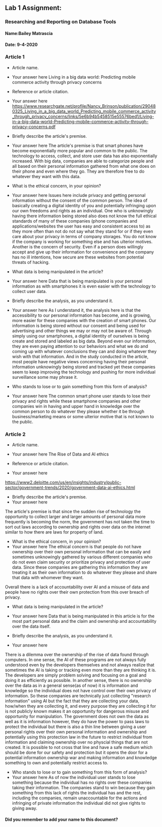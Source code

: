 ## Lab 1 Assignment:
### Researching and Reporting on Database Tools
#### Name:Bailey Matrascia
#### Date: 9-4-2020

### Article 1
 -  Article name.
 - Your answer here
Living in a big data world: Predicting mobile commerce activity
through privacy concerns

-  Reference or article citation.
 - Your answer here
https://www.researchgate.net/profile/Nancy_Brinson/publication/290480325_Living_in_a_big_data_world_Predicting_mobile_commerce_activity_through_privacy_concerns/links/5e6b94b5458515e55576bed1/Living-in-a-big-data-world-Predicting-mobile-commerce-activity-through-privacy-concerns.pdf

- Briefly describe the article's premise.
 - Your answer here
 The article's premise is that smart phones have become exponentially more
 popular and common to the public. The technology to access, collect, and store
 user data has also exponentially increased. With big data, companies are able
 to categorize people and all based on their personal information gathered from
 what one does on their phone and even where they go. They are therefore free to
 do whatever they want with this data.

- What is the ethical concern, in your opinion?
 - Your answer here
 Issues here include privacy and getting personal information without the
 consent of the common person. The idea of basically creating a digital identity
 of you and potentially infringing upon our own freedoms and rights as an
 individual. One who is unknowingly having there information being stored also
 does not know the full ethical standards of many of these companies
 (phone companies and applications/websites the user has easy and consistent
 access to) as they more often than not do not say what they stand for or if they
 even care about your privacy in terms of company storages. You do not know if
 the company is working for something else and has ulterior motives. Another is
 the concern of security. Even if a person does willingly accept and give up
 their information for convenience and the company has no ill intentions, how
 secure are these websites from potential threats of hacking.

- What data is being manipulated in the article?
 - Your answer here
 Data that is being manipulated is your personal information as with smartphones
 it is even easier with the technology to collect user data.

- Briefly describe the analysis, as you understand it.
 - Your answer here
 As I understand it, the analysis here is that the accessibility to our personal
information has become, and is growing, more easier for these companies with
 the creation of smart phones. Our information is being stored without our
 consent and being used for advertising and other things we may or may not be
 aware of. Through simply using our smartphones, a digital identity of ourselves
 is being create and stored and labeled as big data. Beyond even our
 information, they are even paying attention to our behaviors and what we do
 and coming up with whatever conclusions they can and doing whatever they wish
 with that information. And in the study conducted in the article, most people
 have negative views concerning having their personal information unknowingly
 being stored and tracked yet these companies seem to keep improving the
 technology and pushing for more individual surveillance some may phrase it.


- Who stands to lose or to gain something from this form of analysis?
 - Your answer here
The common smart phone user stands to lose their privacy and rights while these
smartphone companies and other companies win in having and upper hand in
knowledge over the common person to do whatever they please whether it be
through business/marketing means or some ulterior motive
that is not known to the public.

### Article 2
 -  Article name.
 - Your answer here
 The Rise of Data and AI ethics

-  Reference or article citation.
 - Your answer here

 https://www2.deloitte.com/us/en/insights/industry/public-sector/government-trends/2020/government-data-ai-ethics.html

- Briefly describe the article's premise.
 - Your answer here

 The article's premise is that since the sudden rise of technology the
 opportunity to collect larger and larger amounts of personal data more
 frequently is becoming the norm, the government has not taken the time to sort
 out laws according to ownership and rights over data on the internet similar
 to how there are laws for property of land.

- What is the ethical concern, in your opinion?
 - Your answer here
The ethical concern is that people do not have ownership over their own
personal information that can be easily and sometimes unknowingly gathered
by various different companies who do not even claim security or prioritize
privacy and protection of user data. Since these companies are gathering this
information they are treating it as their own information to do whatever they
please and share that data with whomever they want.

Overall there is a lack of accountability over AI and a misuse of data and
people have no rights over their own protection from this over breach of privacy.


- What data is being manipulated in the article?
 - Your answer here
 Data that is being manipulated in this article is for the most part personal
 data and the claim and ownership and accountability over the data itself.

- Briefly describe the analysis, as you understand it.
 - Your answer here

There is a dilemma over the ownership of the rise of data found through
computers. In one sense, the AI of these programs are not always fully
understood even by the developers themselves and not always realize that
sometimes the AI is taking or tracking even more than they are thinking it is.
The developers are simply problem solving and focusing on a goal and doing it
as efficiently as possible. In another sense, there is no ownership over the
data as in a general sense(as of now) it is information and knowledge so the
individual does not have control over their own privacy of information. So these
companies are technically just collecting "research information" using AI but
the fact that they are collecting your data, how/when they are collecting it,
and every purpose they are collecting it for is not publicly known makes it
an opportunity for dangerous misuse and opportunity for manipulation. The
government does not own the data as well as it is information however, they
do have the power to pass laws to protect the individual but there is also
a thin line between giving a user personal rights over their own personal
information and ownership and potentially using this protection law in the
future to restrict individual from information and claiming ownership over
no physcial things that are not created. It is possible to not cross that line
and have a safe medium which should be done for our safety and protection
but it opens the door for a potential information ownership war and making
information and knowledge something to own and potentially restrict access to.


- Who stands to lose or to gain something from this form of analysis?
 - Your answer here
 As of now the individual user stands to lose something because the individual
 has no rights over these companies taking their information. The companies
 stand to win because they gain something from this lack of rights the
 individual has and the rest, including the companies, remain unaccountable
 for the actions and infringing of private information the individual did not
 give rights to giving away.




#### Did you remember to add your name to this document?
